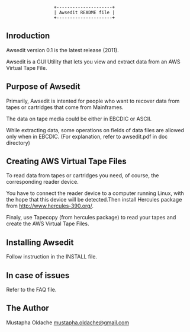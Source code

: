                       +---------------------+
                      | Awsedit README file |
                      +---------------------+ 

Inroduction
-----------
Awsedit version 0.1 is the latest release (2011).

Awsedit is a GUI Utility that lets you view and extract data from an
AWS Virtual Tape File.

Purpose of Awsedit
------------------
Primarily, Awsedit is intented for people who want to recover data from tapes or
cartridges that come from Mainframes.

The data on tape media could be either in EBCDIC or ASCII.

While extracting data, some operations on fields of data files are allowed only
when in EBCDIC. (For explanation, refer to awsedit.pdf in doc directory)

Creating AWS Virtual Tape Files
-------------------------------
To read data from tapes or cartridges you need, of course, the corresponding
reader device.

You have to connect the reader device to a computer running Linux, with the hope
that this device will be detected.Then install Hercules package from 
<http://www.hercules-390.org/>.

Finaly, use Tapecopy (from hercules package) to read your tapes and create the 
AWS Virtual Tape Files.

Installing Awsedit
------------------
Follow instruction in the INSTALL file.

In case of issues
-----------------
Refer to the FAQ file.


The Author
----------
Mustapha Oldache <mustapha.oldache@gmail.com>

